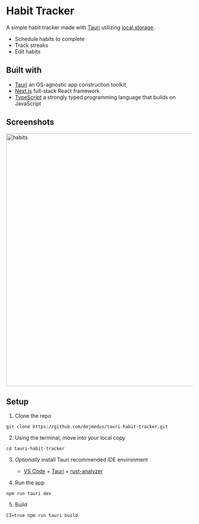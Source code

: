 # Habit Tracker

A simple habit tracker made with [Tauri](https://tauri.app/) utilizing [local storage](https://developer.mozilla.org/en-US/docs/Web/API/Window/localStorage).

- Schedule habits to complete
- Track streaks
- Edit habits

## Built with

- [Tauri](https://tauri.app/) an OS-agnostic app construction toolkit
- [Next.js](https://nextjs.org/) full-stack React framework
- [TypeScript](https://www.typescriptlang.org/) a strongly typed programming language that builds on JavaScript


## Screenshots

<img width="681" alt="habits" src="https://user-images.githubusercontent.com/59973863/221506997-3ff68776-750a-45ef-a20c-c6d3b7691219.png">

## Setup

1. Clone the repo
```shell
git clone https://github.com/dejmedus/tauri-habit-tracker.git
```

2. Using the terminal, move into your local copy

```shell
cd tauri-habit-tracker
```

3. *Optionally* install Tauri recommended IDE environment
   - [VS Code](https://code.visualstudio.com/) + [Tauri](https://marketplace.visualstudio.com/items?itemName=tauri-apps.tauri-vscode) + [rust-analyzer](https://marketplace.visualstudio.com/items?itemName=rust-lang.rust-analyzer)

4. Run the app

```shell
npm run tauri dev
```

5. Build
```
CI=true npm run tauri build
```
